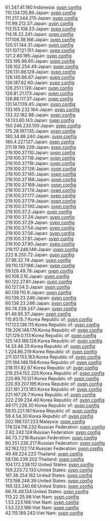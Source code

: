 61.247.41.180:Indonesia: [ovpn config](vpn/61_247_41_180.ovpn)  
110.134.135.86:Japan: [ovpn config](vpn/110_134_135_86.ovpn)  
111.217.244.215:Japan: [ovpn config](vpn/111_217_244_215.ovpn)  
111.99.212.37:Japan: [ovpn config](vpn/111_99_212_37.ovpn)  
113.153.108.33:Japan: [ovpn config](vpn/113_153_108_33.ovpn)  
114.18.22.241:Japan: [ovpn config](vpn/114_18_22_241.ovpn)  
117.108.38.166:Japan: [ovpn config](vpn/117_108_38_166.ovpn)  
120.51.144.31:Japan: [ovpn config](vpn/120_51_144_31.ovpn)  
121.107.121.151:Japan: [ovpn config](vpn/121_107_121_151.ovpn)  
121.2.80.195:Japan: [ovpn config](vpn/121_2_80_195.ovpn)  
125.195.96.60:Japan: [ovpn config](vpn/125_195_96_60.ovpn)  
126.102.254.49:Japan: [ovpn config](vpn/126_102_254_49.ovpn)  
126.131.86.129:Japan: [ovpn config](vpn/126_131_86_129.ovpn)  
126.145.66.67:Japan: [ovpn config](vpn/126_145_66_67.ovpn)  
126.187.82.60:Japan: [ovpn config](vpn/126_187_82_60.ovpn)  
126.251.1.126:Japan: [ovpn config](vpn/126_251_1_126.ovpn)  
126.81.21.173:Japan: [ovpn config](vpn/126_81_21_173.ovpn)  
126.88.117.37:Japan: [ovpn config](vpn/126_88_117_37.ovpn)  
131.147.139.45:Japan: [ovpn config](vpn/131_147_139_45.ovpn)  
133.165.232.164:Japan: [ovpn config](vpn/133_165_232_164.ovpn)  
133.32.182.98:Japan: [ovpn config](vpn/133_32_182_98.ovpn)  
14.133.60.143:Japan: [ovpn config](vpn/14_133_60_143.ovpn)  
150.246.233.100:Japan: [ovpn config](vpn/150_246_233_100.ovpn)  
175.28.197.135:Japan: [ovpn config](vpn/175_28_197_135.ovpn)  
180.34.88.240:Japan: [ovpn config](vpn/180_34_88_240.ovpn)  
180.4.227.127:Japan: [ovpn config](vpn/180_4_227_127.ovpn)  
211.19.199.239:Japan: [ovpn config](vpn/211_19_199_239.ovpn)  
219.100.37.110:Japan: [ovpn config](vpn/219_100_37_110.ovpn)  
219.100.37.118:Japan: [ovpn config](vpn/219_100_37_118.ovpn)  
219.100.37.119:Japan: [ovpn config](vpn/219_100_37_119.ovpn)  
219.100.37.126:Japan: [ovpn config](vpn/219_100_37_126.ovpn)  
219.100.37.165:Japan: [ovpn config](vpn/219_100_37_165.ovpn)  
219.100.37.166:Japan: [ovpn config](vpn/219_100_37_166.ovpn)  
219.100.37.169:Japan: [ovpn config](vpn/219_100_37_169.ovpn)  
219.100.37.174:Japan: [ovpn config](vpn/219_100_37_174.ovpn)  
219.100.37.177:Japan: [ovpn config](vpn/219_100_37_177.ovpn)  
219.100.37.179:Japan: [ovpn config](vpn/219_100_37_179.ovpn)  
219.100.37.190:Japan: [ovpn config](vpn/219_100_37_190.ovpn)  
219.100.37.2:Japan: [ovpn config](vpn/219_100_37_2.ovpn)  
219.100.37.24:Japan: [ovpn config](vpn/219_100_37_24.ovpn)  
219.100.37.29:Japan: [ovpn config](vpn/219_100_37_29.ovpn)  
219.100.37.54:Japan: [ovpn config](vpn/219_100_37_54.ovpn)  
219.100.37.56:Japan: [ovpn config](vpn/219_100_37_56.ovpn)  
219.100.37.81:Japan: [ovpn config](vpn/219_100_37_81.ovpn)  
219.100.37.90:Japan: [ovpn config](vpn/219_100_37_90.ovpn)  
219.117.248.148:Japan: [ovpn config](vpn/219_117_248_148.ovpn)  
222.8.250.72:Japan: [ovpn config](vpn/222_8_250_72.ovpn)  
27.96.32.74:Japan: [ovpn config](vpn/27_96_32_74.ovpn)  
39.110.137.186:Japan: [ovpn config](vpn/39_110_137_186.ovpn)  
59.129.49.78:Japan: [ovpn config](vpn/59_129_49_78.ovpn)  
60.109.3.15:Japan: [ovpn config](vpn/60_109_3_15.ovpn)  
60.122.27.61:Japan: [ovpn config](vpn/60_122_27_61.ovpn)  
60.127.54.5:Japan: [ovpn config](vpn/60_127_54_5.ovpn)  
60.139.110.6:Japan: [ovpn config](vpn/60_139_110_6.ovpn)  
60.139.23.246:Japan: [ovpn config](vpn/60_139_23_246.ovpn)  
60.139.23.246:Japan: [ovpn config](vpn/60_139_23_246.ovpn)  
60.74.239.247:Japan: [ovpn config](vpn/60_74_239_247.ovpn)  
61.46.95.37:Japan: [ovpn config](vpn/61_46_95_37.ovpn)  
115.93.15.7:Korea Republic of: [ovpn config](vpn/115_93_15_7.ovpn)  
117.123.136.115:Korea Republic of: [ovpn config](vpn/117_123_136_115.ovpn)  
119.206.148.176:Korea Republic of: [ovpn config](vpn/119_206_148_176.ovpn)  
121.129.0.113:Korea Republic of: [ovpn config](vpn/121_129_0_113.ovpn)  
125.143.188.126:Korea Republic of: [ovpn config](vpn/125_143_188_126.ovpn)  
14.33.48.25:Korea Republic of: [ovpn config](vpn/14_33_48_25.ovpn)  
1.224.86.219:Korea Republic of: [ovpn config](vpn/1_224_86_219.ovpn)  
211.107.153.163:Korea Republic of: [ovpn config](vpn/211_107_153_163.ovpn)  
211.184.148.158:Korea Republic of: [ovpn config](vpn/211_184_148_158.ovpn)  
218.151.82.67:Korea Republic of: [ovpn config](vpn/218_151_82_67.ovpn)  
219.254.152.225:Korea Republic of: [ovpn config](vpn/219_254_152_225.ovpn)  
220.89.70.121:Korea Republic of: [ovpn config](vpn/220_89_70_121.ovpn)  
220.93.207.195:Korea Republic of: [ovpn config](vpn/220_93_207_195.ovpn)  
221.161.213.183:Korea Republic of: [ovpn config](vpn/221_161_213_183.ovpn)  
221.167.26.7:Korea Republic of: [ovpn config](vpn/221_167_26_7.ovpn)  
222.239.234.40:Korea Republic of: [ovpn config](vpn/222_239_234_40.ovpn)  
49.171.228.30:Korea Republic of: [ovpn config](vpn/49_171_228_30.ovpn)  
59.10.221.161:Korea Republic of: [ovpn config](vpn/59_10_221_161.ovpn)  
59.4.54.30:Korea Republic of: [ovpn config](vpn/59_4_54_30.ovpn)  
202.186.137.223:Malaysia: [ovpn config](vpn/202_186_137_223.ovpn)  
176.124.116.232:Russian Federation: [ovpn config](vpn/176_124_116_232.ovpn)  
2.62.242.124:Russian Federation: [ovpn config](vpn/2_62_242_124.ovpn)  
46.73.7.218:Russian Federation: [ovpn config](vpn/46_73_7_218.ovpn)  
80.251.236.217:Russian Federation: [ovpn config](vpn/80_251_236_217.ovpn)  
82.162.122.174:Russian Federation: [ovpn config](vpn/82_162_122_174.ovpn)  
49.49.224.223:Thailand: [ovpn config](vpn/49_49_224_223.ovpn)  
58.136.239.202:Thailand: [ovpn config](vpn/58_136_239_202.ovpn)  
104.172.238.112:United States: [ovpn config](vpn/104_172_238_112.ovpn)  
159.223.72.133:United States: [ovpn config](vpn/159_223_72_133.ovpn)  
161.38.254.162:United States: [ovpn config](vpn/161_38_254_162.ovpn)  
173.198.248.39:United States: [ovpn config](vpn/173_198_248_39.ovpn)  
195.123.240.66:United States: [ovpn config](vpn/195_123_240_66.ovpn)  
66.74.49.134:United States: [ovpn config](vpn/66_74_49_134.ovpn)  
113.22.35.98:Viet Nam: [ovpn config](vpn/113_22_35_98.ovpn)  
1.53.223.166:Viet Nam: [ovpn config](vpn/1_53_223_166.ovpn)  
1.53.223.166:Viet Nam: [ovpn config](vpn/1_53_223_166.ovpn)  
42.115.189.242:Viet Nam: [ovpn config](vpn/42_115_189_242.ovpn)  
